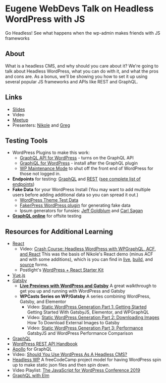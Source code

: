 # Eugene WebDevs Talk on Headless WordPress with JS
Go Headless! See what happens when the wp-admin makes friends with JS frameworks

## About

What is a headless CMS, and why should you care about it? We're going to talk about Headless WordPress, what you can do with it, and what the pros and cons are. As a bonus, we'll be showing you how to set it up using several popular JS frameworks and APIs like REST and GraphQL.

## Links

* [Slides](https://docs.google.com/presentation/d/13VTWBlUkiylzs7RtQkPWuFq70myF_tNtcKJlnv6eik8/edit?usp=sharing)
* Video
* [Meetup](https://www.meetup.com/eugenewebdevs/events/264942113/)
* Presenters: [Nikole](https://github.com/websupergirl) and [Greg](https://github.com/mckelveygreg)

## Testing Tools

* WordPress Plugins to make this work:
	* [GraphQL API for WordPress](https://www.wpgraphql.com/) - turns on the GraphQL API
	* [GraphiQL for WordPress](https://github.com/wp-graphql/wp-graphiql) - install after the GraphQL plugin
	* [WP Maintenance Mode](https://wordpress.org/plugins/wp-maintenance-mode/) to shut off the front end of WordPress for those not logged in.
* **Endpoints** for testing: [GraphQL](https://headless.thedevdrop.com/graphql) and [REST](https://headless.thedevdrop.com/wp-json/) ([see complete list of endpoints](https://developer.wordpress.org/rest-api/reference/))
* **Fake Data** for your WordPress Install (You may want to add multiple users before adding additional data so you can spread it out.)
	* [WordPress Theme Test Data](https://codex.wordpress.org/Theme_Unit_Test)
	* [FakerPress WordPress plugin](https://wordpress.org/plugins/fakerpress/) for generating fake data
	* Ipsum generators for funsies: [Jeff Goldblum](https://jeffsum.com/) and [Carl Sagan](http://saganipsum.com/)
* **[GraphQL online](https://lucasconstantino.github.io/graphiql-online/)** for offsite testing

## Resources for Additional Learning

* [React](https://reactjs.org/)
	* Video: [Crash Course: Headless WordPress with WPGraphQL, ACF, and React](https://www.youtube.com/watch?v=9KGuI0UmpMw) This was the basis of Nikole's React demo (minus ACF and with some additions), which is you can find in [live](https://websupergirl.github.io/react-headless-wp/), [build](https://github.com/websupergirl/react-headless-wp/tree/gh-pages), and [source](https://github.com/websupergirl/react-headless-wp/tree/master) forms.
	* Postlight's [WordPress + React Starter Kit](https://postlight.com/labs/wordpress-react-starter-kit)
* [Vue.js](https://vuejs.org/)
* [Gatsby](https://www.gatsbyjs.org/)
	* **[Live Previews with WordPress and Gatsby](https://justinwhall.com/live-previews-with-wordpress-gatsby/)** A great walkthrough to get you up and running with WordPress and Gatsby
	* **WPCasts Series on WP/Gatsby** A series combining WordPress, Gatsby, and Elementor
		* Video: [Static WordPress Generation Part 1: Getting Started](https://www.youtube.com/watch?v=N5UtB36x_O8) Getting Started With GatsbyJS, Elementor, and WPGraphQL
		* Video: [Static WordPress Generation Part 2: Downloading Images](https://www.youtube.com/watch?v=5KpSXoqsuYM) How To Download External Images to Gatsby
		* Video: [Static WordPress Generation Part 3: Performance](https://www.youtube.com/watch?v=LWOCOUHB5-Q) GatsbyJS and WordPress Performance Comparison
* [GraphQL](https://graphql.org/)
* [WordPress REST API Handbook](https://developer.wordpress.org/rest-api/)
* [Apollo](https://www.apollographql.com/) for GraphQL
* Video: [Should You Use WordPress As A Headless CMS?](https://www.youtube.com/watch?v=rHNl5PZT0VU)
* [Headless WP](https://www.freecodecamp.org/news/off-with-their-heads-building-a-headless-wordpress-to-manage-content-bb04e6b2a792/) A freeCodeCamp project model for having WordPress spin up to make static json files and then spin down.
* Video Playlist: [The JavaScript for WordPress Conference 2019](https://www.youtube.com/playlist?list=PLruo2gSoqlejI4_I4ypRCluXgWIVtpovx)
* [GraphQL with Elm](https://github.com/dillonkearns/elm-graphql)
